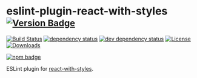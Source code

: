 # eslint-plugin-react-with-styles <sup>[![Version Badge][npm-version-svg]][package-url]</sup>

[![Build Status][travis-svg]][travis-url]
[![dependency status][deps-svg]][deps-url]
[![dev dependency status][dev-deps-svg]][dev-deps-url]
[![License][license-image]][license-url]
[![Downloads][downloads-image]][downloads-url]

[![npm badge][npm-badge-png]][package-url]

ESLint plugin for [react-with-styles][react-with-styles].

[package-url]: https://npmjs.org/package/eslint-plugin-react-with-styles
[npm-version-svg]: http://versionbadg.es/airbnb/eslint-plugin-react-with-styles.svg
[travis-svg]: https://travis-ci.org/airbnb/eslint-plugin-react-with-styles.svg
[travis-url]: https://travis-ci.org/airbnb/eslint-plugin-react-with-styles
[deps-svg]: https://david-dm.org/airbnb/eslint-plugin-react-with-styles.svg
[deps-url]: https://david-dm.org/airbnb/eslint-plugin-react-with-styles
[dev-deps-svg]: https://david-dm.org/airbnb/eslint-plugin-react-with-styles/dev-status.svg
[dev-deps-url]: https://david-dm.org/airbnb/eslint-plugin-react-with-styles#info=devDependencies
[npm-badge-png]: https://nodei.co/npm/eslint-plugin-react-with-styles.png?downloads=true&stars=true
[license-image]: http://img.shields.io/npm/l/eslint-plugin-react-with-styles.svg
[license-url]: LICENSE
[downloads-image]: http://img.shields.io/npm/dm/eslint-plugin-react-with-styles.svg
[downloads-url]: http://npm-stat.com/charts.html?package=eslint-plugin-react-with-styles

[react-with-styles]: https://github.com/airbnb/react-with-styles
